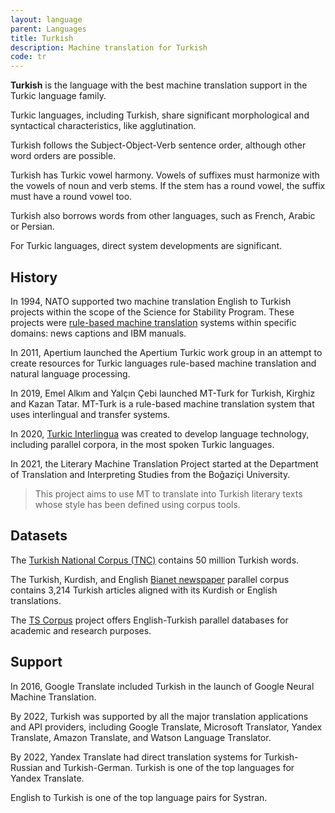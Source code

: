 ```yaml
---
layout: language
parent: Languages
title: Turkish
description: Machine translation for Turkish
code: tr
---
```


**Turkish** is the language with the best machine translation support in the Turkic language family.  

Turkic languages, including Turkish, share significant morphological and syntactical characteristics, like agglutination.

Turkish follows the Subject-Object-Verb sentence order, although other word orders are possible.

Turkish has Turkic vowel harmony. Vowels of suffixes must harmonize with the vowels of noun and verb stems. If the stem has a round vowel, the suffix must have a round vowel too.

Turkish also borrows words from other languages, such as French, Arabic or Persian.

For Turkic languages, direct system developments are significant.

## History

In 1994, NATO supported two machine translation English to Turkish projects within the scope of the Science for Stability Program.
These projects were [rule-based machine translation](/../approaches/rule-based-machine-translation.md) systems within specific domains: news captions and IBM manuals.

In 2011, Apertium launched the Apertium Turkic work group in an attempt to create resources for Turkic languages rule-based machine translation and natural language processing.

In 2019, Emel Alkım and Yalçın Çebi launched MT-Turk for Turkish, Kirghiz and Kazan Tatar.
MT-Turk is a rule-based machine translation system that uses interlingual and transfer systems.

In 2020, [Turkic Interlingua](/../community/communities.md#til) was created to develop language technology, including parallel corpora, in the most spoken Turkic languages.

In 2021, the Literary Machine Translation Project started at the Department of Translation and Interpreting Studies from the Boğaziçi University.

> This project aims to use MT to translate into Turkish literary texts whose style has been defined using corpus tools.

## Datasets

The [Turkish National Corpus (TNC)](https://www.tnc.org.tr/) contains 50 million Turkish words.

The Turkish, Kurdish, and English [Bianet newspaper](https://opus.nlpl.eu/Bianet.php) parallel corpus contains 3,214 Turkish articles aligned with its Kurdish or English translations.

The [TS Corpus](https://tscorpus.com/) project offers English-Turkish parallel databases for academic and research purposes.

## Support

In 2016, Google Translate included Turkish in the launch of Google Neural Machine Translation.

By 2022, Turkish was supported by all the major translation applications and API providers, including Google Translate, Microsoft Translator, Yandex Translate, Amazon Translate, and Watson Language Translator.

By 2022, Yandex Translate had direct translation systems for Turkish-Russian and Turkish-German.
Turkish is one of the top languages for Yandex Translate.

English to Turkish is one of the top language pairs for Systran.
